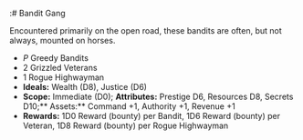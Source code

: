 :# Bandit Gang

Encountered primarily on the open road, these bandits are often, but not
always, mounted on horses.

  - *P* Greedy Bandits
  - 2 Grizzled Veterans
  - 1 Rogue Highwayman
  - **Ideals:** Wealth (D8), Justice (D6)
  - **Scope:** Immediate (D0); **Attributes:** Prestige D6, Resources
    D8, Secrets D10;** Assets:** Command +1, Authority +1, Revenue +1
  - **Rewards:** 1D0 Reward (bounty) per Bandit, 1D6 Reward (bounty) per
    Veteran, 1D8 Reward (bounty) per Rogue Highwayman

